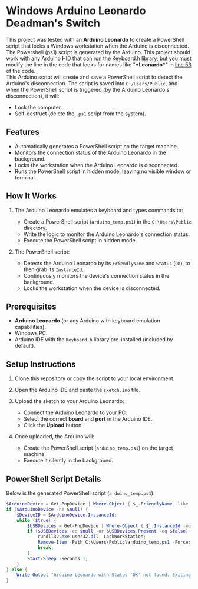 # Windows Arduino Leonardo Deadman's Switch

This project was tested with an **Arduino Leonardo** to create a PowerShell script that locks a Windows workstation when the Arduino is disconnected. The Powershell (ps1) script is generated by the Arduino.
This project should work with any Arduino HID that can run the [Keyboard.h library](https://docs.arduino.cc/libraries/keyboard/#Compatibility), but you must modify the line in the code that looks for names like "**\*Leonardo\***" in [line 53](https://github.com/shootweb/Deadmans_Switch/blob/main/Deadmans_Switch.ino#L53) of the code.  
This Arduino script will create and save a PowerShell script to detect the Arduino's disconnection. The script is saved into `C:/Users/Public`, and when the PowerShell script is triggered (by the Arduino Leonardo's disconnection), it will:
- Lock the computer.
- Self-destruct (delete the `.ps1` script from the system).

## Features

- Automatically generates a PowerShell script on the target machine.
- Monitors the connection status of the Arduino Leonardo in the background.
- Locks the workstation when the Arduino Leonardo is disconnected.
- Runs the PowerShell script in hidden mode, leaving no visible window or terminal.

## How It Works

1. The Arduino Leonardo emulates a keyboard and types commands to:
   - Create a PowerShell script (`arduino_temp.ps1`) in the `C:\Users\Public` directory.
   - Write the logic to monitor the Arduino Leonardo's connection status.
   - Execute the PowerShell script in hidden mode.

2. The PowerShell script:
   - Detects the Arduino Leonardo by its `FriendlyName` and `Status` (`OK`), to then grab its `InstanceId`.
   - Continuously monitors the device's connection status in the background.
   - Locks the workstation when the device is disconnected.

## Prerequisites

- **Arduino Leonardo** (or any Arduino with keyboard emulation capabilities).
- Windows PC.
- Arduino IDE with the `Keyboard.h` library pre-installed (included by default).

## Setup Instructions

1. Clone this repository or copy the script to your local environment.

2. Open the Arduino IDE and paste the `sketch.ino` file.

3. Upload the sketch to your Arduino Leonardo:
   - Connect the Arduino Leonardo to your PC.
   - Select the correct **board** and **port** in the Arduino IDE.
   - Click the **Upload** button.

4. Once uploaded, the Arduino will:
   - Create the PowerShell script (`arduino_temp.ps1`) on the target machine.
   - Execute it silently in the background.

## PowerShell Script Details

Below is the generated PowerShell script (`arduino_temp.ps1`):

```powershell
$ArduinoDevice = Get-PnpDevice | Where-Object { $_.FriendlyName -like '*Leonardo*' -and $_.Status -eq 'OK' }
if ($ArduinoDevice -ne $null) {
    $DeviceID = $ArduinoDevice.InstanceId;
    while ($true) {
        $USBDevices = Get-PnpDevice | Where-Object { $_.InstanceId -eq $DeviceID }
        if ($USBDevices -eq $null -or $USBDevices.Present -eq $false) {
            rundll32.exe user32.dll, LockWorkStation;
            Remove-Item -Path C:\Users\Public\arduino_temp.ps1 -Force;
            break;
        }
        Start-Sleep -Seconds 1;
    }
} else {
    Write-Output "Arduino Leonardo with Status 'OK' not found. Exiting script.";
}
